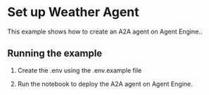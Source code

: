 # Set up Weather Agent

This example shows how to create an A2A agent on Agent Engine..


## Running the example

1. Create the .env using the .env.example file

2. Run the notebook to deploy the A2A agent on Agent Engine.

